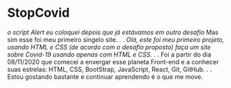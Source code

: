 # StopCovid
*o script Alert eu coloquei depois que já estávamos em outro desafio*  Mas sim esse foi meu primeiro singelo site.
.
.
*Olá, este foi meu primeiro projeto, usando HTML e CSS (de acordo com o desafio proposto)
faça um site sobre Covid-19 usando apenas com HTML e CSS.*
.
.
Foi a partir do dia 08/11/2020 que comecei a enxergar esse planeta Front-end
e a conhecer suas estrelas: HTML, CSS, BootStrap, JavaScript, React, Git, GitHub.
.
.
Estou gostando bastante e continuar aprendendo é o que me move.
